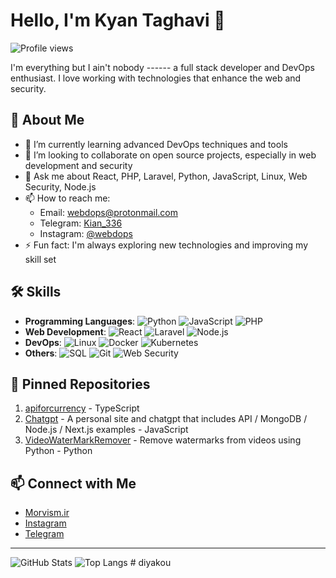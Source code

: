 # Hello, I'm Kyan Taghavi 👋

![Profile views](https://gpvc.arturio.dev/diyakou)

I'm everything but I ain't nobody ------ a full stack developer and DevOps enthusiast. I love working with technologies that enhance the web and security.

## 🚀 About Me

- 🌱 I’m currently learning advanced DevOps techniques and tools
- 👯 I’m looking to collaborate on open source projects, especially in web development and security
- 💬 Ask me about React, PHP, Laravel, Python, JavaScript, Linux, Web Security, Node.js
- 📫 How to reach me:
  - Email: [webdops@protonmail.com](mailto:webdops@protonmail.com)
  - Telegram: [Kian_336](https://t.me/Kian_336)
  - Instagram: [@webdops](https://Instagram.com/webdops)
- ⚡ Fun fact: I'm always exploring new technologies and improving my skill set

## 🛠️ Skills

- **Programming Languages**: ![Python](https://img.shields.io/badge/-Python-333333?style=flat&logo=python) ![JavaScript](https://img.shields.io/badge/-JavaScript-333333?style=flat&logo=javascript) ![PHP](https://img.shields.io/badge/-PHP-333333?style=flat&logo=php)
- **Web Development**: ![React](https://img.shields.io/badge/-React-333333?style=flat&logo=react) ![Laravel](https://img.shields.io/badge/-Laravel-333333?style=flat&logo=laravel) ![Node.js](https://img.shields.io/badge/-Node.js-333333?style=flat&logo=node.js)
- **DevOps**: ![Linux](https://img.shields.io/badge/-Linux-333333?style=flat&logo=linux) ![Docker](https://img.shields.io/badge/-Docker-333333?style=flat&logo=docker) ![Kubernetes](https://img.shields.io/badge/-Kubernetes-333333?style=flat&logo=kubernetes)
- **Others**: ![SQL](https://img.shields.io/badge/-SQL-333333?style=flat&logo=sql) ![Git](https://img.shields.io/badge/-Git-333333?style=flat&logo=git) ![Web Security](https://img.shields.io/badge/-Web%20Security-333333?style=flat&logo=security)

## 📌 Pinned Repositories

1. [apiforcurrency](https://github.com/diyakou/apiforcurrency) - TypeScript
2. [Chatgpt](https://github.com/diyakou/Chatgpt) - A personal site and chatgpt that includes API / MongoDB / Node.js / Next.js examples - JavaScript
3. [VideoWaterMarkRemover](https://github.com/diyakou/VideoWaterMarkRemover) - Remove watermarks from videos using Python - Python

## 📫 Connect with Me

- [Morvism.ir](https://Morvism.ir)
- [Instagram](https://Instagram.com/webdops)
- [Telegram](https://t.me/Kian_336)

---

![GitHub Stats](https://github-readme-stats.vercel.app/api?username=diyakou&show_icons=true&theme=radical)
![Top Langs](https://github-readme-stats.vercel.app/api/top-langs/?username=diyakou&layout=compact&theme=radical)
#   d i y a k o u 
 
 
